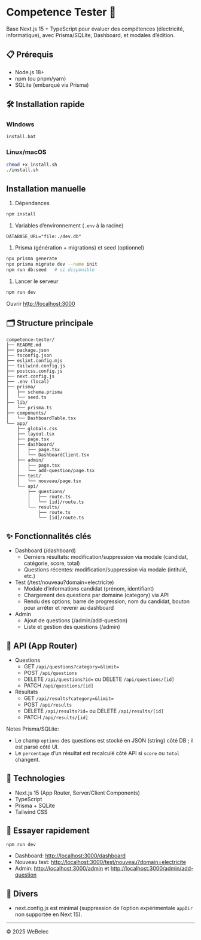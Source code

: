 # Competence Tester 🚀

Base Next.js 15 + TypeScript pour évaluer des compétences (électricité, informatique), avec Prisma/SQLite, Dashboard, et modales d’édition.

## 📋 Prérequis

- Node.js 18+
- npm (ou pnpm/yarn)
- SQLite (embarqué via Prisma)

## 🛠️ Installation rapide

### Windows

```bash
install.bat
```

### Linux/macOS

```bash
chmod +x install.sh
./install.sh
```

## Installation manuelle

1. Dépendances

```bash
npm install
```

1. Variables d’environnement (`.env` à la racine)

```env
DATABASE_URL="file:./dev.db"
```

1. Prisma (génération + migrations) et seed (optionnel)

```bash
npx prisma generate
npx prisma migrate dev --name init
npm run db:seed   # si disponible
```

1. Lancer le serveur

```bash
npm run dev
```

Ouvrir <http://localhost:3000>

## 🗂️ Structure principale

```text
competence-tester/
├── README.md
├── package.json
├── tsconfig.json
├── eslint.config.mjs
├── tailwind.config.js
├── postcss.config.js
├── next.config.js
├── .env (local)
├── prisma/
│   ├── schema.prisma
│   └── seed.ts
├── lib/
│   └── prisma.ts
├── components/
│   └── DashboardTable.tsx
└── app/
    ├── globals.css
    ├── layout.tsx
    ├── page.tsx
    ├── dashboard/
    │   ├── page.tsx
    │   └── DashboardClient.tsx
    ├── admin/
    │   ├── page.tsx
    │   └── add-question/page.tsx
    ├── test/
    │   └── nouveau/page.tsx
    └── api/
        ├── questions/
        │   ├── route.ts
        │   └── [id]/route.ts
        └── results/
            ├── route.ts
            └── [id]/route.ts
```

## ✨ Fonctionnalités clés

- Dashboard (/dashboard)
  - Derniers résultats: modification/suppression via modale (candidat, catégorie, score, total)
  - Questions récentes: modification/suppression via modale (intitulé, etc.)
- Test (/test/nouveau?domain=electricite)
  - Modale d’informations candidat (prénom, identifiant)
  - Chargement des questions par domaine (category) via API
  - Rendu des options, barre de progression, nom du candidat, bouton pour arrêter et revenir au dashboard
- Admin
  - Ajout de questions (/admin/add-question)
  - Liste et gestion des questions (/admin)

## 🧩 API (App Router)

- Questions
  - GET `/api/questions?category=&limit=`
  - POST `/api/questions`
  - DELETE `/api/questions?id=` ou DELETE `/api/questions/[id]`
  - PATCH `/api/questions/[id]`
- Résultats
  - GET `/api/results?category=&limit=`
  - POST `/api/results`
  - DELETE `/api/results?id=` ou DELETE `/api/results/[id]`
  - PATCH `/api/results/[id]`

Notes Prisma/SQLite:

- Le champ `options` des questions est stocké en JSON (string) côté DB ; il est parsé côté UI.
- Le `percentage` d’un résultat est recalculé côté API si `score` ou `total` changent.

## 🔧 Technologies

- Next.js 15 (App Router, Server/Client Components)
- TypeScript
- Prisma + SQLite
- Tailwind CSS

## 🧪 Essayer rapidement

```bash
npm run dev
```

- Dashboard: <http://localhost:3000/dashboard>
- Nouveau test: <http://localhost:3000/test/nouveau?domain=electricite>
- Admin: <http://localhost:3000/admin> et <http://localhost:3000/admin/add-question>

## 📝 Divers

- next.config.js est minimal (suppression de l’option expérimentale `appDir` non supportée en Next 15).

---

© 2025 WeBelec

